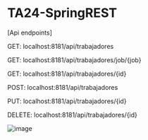 # TA24-SpringREST 

[Api endpoints]

GET: localhost:8181/api/trabajadores

GET: localhost:8181/api/trabajadores/job/{job}

GET: localhost:8181/api/trabajadores/{id}

POST: localhost:8181/api/trabajadores

PUT: localhost:8181/api/trabajadores/{id}

DELETE: localhost:8181/api/trabajadores/{id}

![image](https://user-images.githubusercontent.com/55434881/184480035-eec9c567-a032-4e7b-b77e-8ef0712fd712.png)
